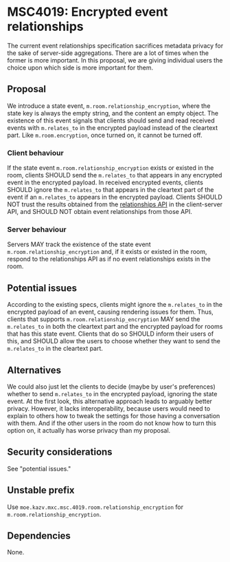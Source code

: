 # MSC4019: Encrypted event relationships

The current event relationships specification sacrifices metadata privacy for the sake of
server-side aggregations. There are a lot of times when the former is more important.
In this proposal, we are giving individual users the choice upon which side is more important for
them.

## Proposal

We introduce a state event, `m.room.relationship_encryption`, where the state key is always the
empty string, and the content an empty object. The existence of this event signals that clients
should send and read received events with `m.relates_to` in the encrypted payload instead of
the cleartext part. Like `m.room.encryption`, once turned on, it cannot be turned off.

### Client behaviour

If the state event `m.room.relationship_encryption` exists or existed in the room, clients SHOULD send the
`m.relates_to` that appears in any encrypted event in the encrypted payload. In received encrypted events,
clients SHOULD ignore the `m.relates_to` that appears in the cleartext part of the event if an `m.relates_to`
appears in the encrypted payload. Clients SHOULD NOT trust the results obtained from the
[relationships API](https://spec.matrix.org/v1.6/client-server-api/#relationships-api)
in the client-server API, and SHOULD NOT obtain event relationships from those API.

### Server behaviour

Servers MAY track the existence of the state event `m.room.relationship_encryption` and, if it exists
or existed in the room, respond to the relationships API as if no event relationships exists in the room.

## Potential issues

According to the existing specs, clients might ignore the `m.relates_to` in the encrypted payload of
an event, causing rendering issues for them. Thus, clients that supports `m.room.relationship_encryption`
MAY send the `m.relates_to` in both the cleartext part and the encrypted payload for rooms that has this state event.
Clients that do so SHOULD inform their users of this, and SHOULD allow the users to choose whether they
want to send the `m.relates_to` in the cleartext part.

## Alternatives

We could also just let the clients to decide (maybe by user's preferences) whether to send `m.relates_to`
in the encrypted payload, ignoring the state event. At the first look, this alternative approach leads to
arguably better privacy. However, it lacks interoperability, because users would need to explain to
others how to tweak the settings for those having a conversation with them. And if the other users in the
room do not know how to turn this option on, it actually has worse privacy than my proposal.

## Security considerations

See "potential issues."

## Unstable prefix

Use `moe.kazv.mxc.msc.4019.room.relationship_encryption` for `m.room.relationship_encryption`.

## Dependencies

None.
